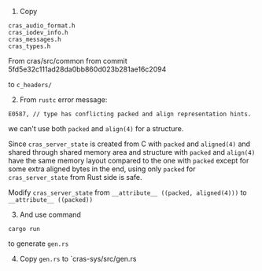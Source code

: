 1. Copy
```
cras_audio_format.h
cras_iodev_info.h
cras_messages.h
cras_types.h
```

From cras/src/common from commit
5fd5e32c111ad28da0bb860d023b281ae16c2094

to `c_headers/`

2. From `rustc` error message:
```
E0587, // type has conflicting packed and align representation hints.
```
we can't use both `packed` and `align(4)` for a structure.

Since `cras_server_state` is created from C with `packed` and `aligned(4)`
and shared through shared memory area and structure with `packed` and `align(4)`
have the same memory layout compared to the one with `packed` except
for some extra aligned bytes in the end, using only `packed` for
`cras_server_state` from Rust side is safe.

Modify `cras_server_state` from
`__attribute__ ((packed, aligned(4)))`
to
`__attribute__ ((packed))`

3. And use command
```
cargo run
```

to generate `gen.rs`

4. Copy `gen.rs` to
`cras-sys/src/gen.rs
